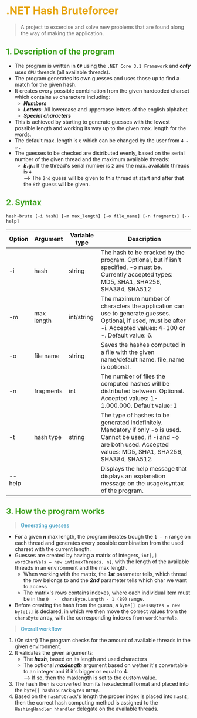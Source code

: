 # <span style="color:#e6a40b">.NET Hash Bruteforcer</span>

> A project to excercise and solve new problems that are found along the way of making the application.


## <span style="color:#3ca11d">1. Description of the program</span>

+ The program is written in **`C#`** using the `.NET Core 3.1 Framework` and ***only*** uses `CPU` threads (all available threads).
+ The program generates its own guesses and uses those up to find a match for the given hash.
+ It creates every possible combination from the given hardcoded charset which contains `90` characters including:
  - ***Numbers***
  - ***Letters***: All lowercase and uppercase letters of the english alphabet
  - ***Special characters***
+ This is achieved by starting to generate guesses with the lowest possible length and working its way up to the given max. length for the words.
+ The default max. length is `6` which can be changed by the user from `4 - ∞` .
+ The guesses to be checked are distributed evenly, based on the serial number of the given thread and the maximum available threads:
  -  ***E.g.***:    If the thread's serial number is `2` and the max. available threads is `4`<br>
                --> The `2nd` guess will be given to this thread at start and after that the `6th` guess will be given.

## <span style="color:#3ca11d">2. Syntax</span>

```
hash-brute [-i hash] [-m max_length] [-o file_name] [-n fragments] [--help]
```
| Option | Argument  | Variable type | Description |
| ------ | --------- | ------------- | ----------- |
| -i     | hash      | string        | The hash to be cracked by the program. Optional, but if isn't specified, -o must be. Currently accepted types: MD5, SHA1, SHA256, SHA384, SHA512 |
| -m     | max length| int/string    | The maximum number of characters the application can use to generate guesses. Optional, if used, must be after -i. Accepted values: 4-100 or -. Default value: 6. |
| -o     | file name | string        | Saves the hashes computed in a file with the given name/default name. file_name is optional. |
| -n     | fragments | int           | The number of files the computed hashes will be distributed between. Optional. Accepted values: 1-1.000.000. Default value: 1|
| -t     | hash type | string        | The type of hashes to be generated indefinitely. Mandatory if only -o is used. Cannot be used, if -i and -o are both used. Accepted values: MD5, SHA1, SHA256, SHA384, SHA512. |
| --help |           |               | Displays the help message that displays an explanation message on the usage/syntax of the program. |

## <span style="color:#3ca11d">3. How the program works</span>

> <span style="color:#1f8cb8">Generating guesses</span>

+ For a given ***n*** max length, the program iterates trough the `1 - n` range on each thread and generates every possible combination from the used charset with the current length.
+ Guesses are created by having a matrix of integers, `int[,] wordCharVals = new int[maxThreads, n]`, with the length of the available threads in an environment and the max length.
  - When working with the matrix, the ***1st*** parameter tells, which thread the row belongs to and the ***2nd*** parameter tells which char we want to access
  - The matrix's rows contains indexes, where each individual item must be in the `0  -  charsByte.Length - 1 (89)` range.
+ Before creating the hash from the guess, a `byte[] guessBytes = new byte[l]` is declared, in which we then move the correct values from the `charsByte` array, with the corresponding indexes from `wordCharVals`.

> <span style="color:#1f8cb8">Overall workflow</span>

1. (On start) The program checks for the amount of available threads in the given environment.
2. It validates the given arguments:
    + The ***hash***, based on its length and used characters
    + The optional ***maxlength*** argument based on wether it's convertable to an integer and if it's bigger or equal to 4.<br>
    --> If so, then the maxlength is set to the custom value.
3. The hash then is converted from its hexadecimal format and placed into the `byte[] hashToCrackBytes` array.
4. Based on the `hashToCrack`'s length the proper index is placed into `hashI`, then the correct hash computing method is assigned to the `HashingHandler hhandler` delegate on the available threads.